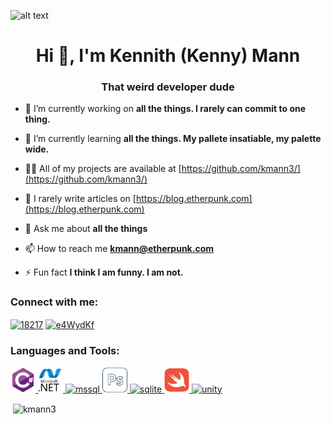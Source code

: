 ![alt text](https://github.com/kmann3/kmann3/blob/main/Etherpunk%20Monkey_192.png.jpg?raw=true)
<h1 align="center">Hi 👋, I'm Kennith (Kenny) Mann</h1>
<h3 align="center">That weird developer dude</h3>

- 🔭 I’m currently working on **all the things. I rarely can commit to one thing.**

- 🌱 I’m currently learning **all the things. My pallete insatiable, my palette wide.**

- 👨‍💻 All of my projects are available at [https://github.com/kmann3/](https://github.com/kmann3/)

- 📝 I rarely write articles on [https://blog.etherpunk.com](https://blog.etherpunk.com)

- 💬 Ask me about **all the things**

- 📫 How to reach me **kmann@etherpunk.com**

- ⚡ Fun fact **I think I am funny. I am not.**

<h3 align="left">Connect with me:</h3>
<p align="left">
<a href="https://stackoverflow.com/users/18217" target="blank"><img align="center" src="https://cdn.jsdelivr.net/npm/simple-icons@3.0.1/icons/stackoverflow.svg" alt="18217" height="30" width="40" /></a>
<a href="https://discord.gg/e4WydKf" target="blank"><img align="center" src="https://cdn.jsdelivr.net/npm/simple-icons@3.0.1/icons/discord.svg" alt="e4WydKf" height="30" width="40" /></a>
</p>

<h3 align="left">Languages and Tools:</h3>
<p align="left"> <a href="https://www.w3schools.com/cs/" target="_blank"> <img src="https://raw.githubusercontent.com/devicons/devicon/master/icons/csharp/csharp-original.svg" alt="csharp" width="40" height="40"/> </a> <a href="https://dotnet.microsoft.com/" target="_blank"> <img src="https://raw.githubusercontent.com/devicons/devicon/master/icons/dot-net/dot-net-original-wordmark.svg" alt="dotnet" width="40" height="40"/> </a> <a href="https://www.microsoft.com/en-us/sql-server" target="_blank"> <img src="https://cdn.worldvectorlogo.com/logos/microsoft-sql-server.svg" alt="mssql" width="40" height="40"/> </a> <a href="https://www.photoshop.com/en" target="_blank"> <img src="https://raw.githubusercontent.com/devicons/devicon/master/icons/photoshop/photoshop-line.svg" alt="photoshop" width="40" height="40"/> </a> <a href="https://www.sqlite.org/" target="_blank"> <img src="https://www.vectorlogo.zone/logos/sqlite/sqlite-icon.svg" alt="sqlite" width="40" height="40"/> </a> <a href="https://developer.apple.com/swift/" target="_blank"> <img src="https://raw.githubusercontent.com/devicons/devicon/master/icons/swift/swift-original.svg" alt="swift" width="40" height="40"/> </a> <a href="https://unity.com/" target="_blank"> <img src="https://www.vectorlogo.zone/logos/unity3d/unity3d-icon.svg" alt="unity" width="40" height="40"/> </a> </p>

<p>&nbsp;<img align="center" src="https://github-readme-stats.vercel.app/api?username=kmann3&show_icons=true&locale=en" alt="kmann3" /></p>

